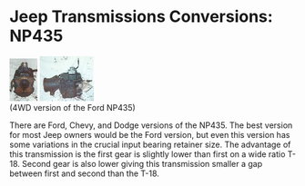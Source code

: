 # Jeep Transmissions Conversions: NP435

[![Ford NP435 front](/images/transmission/updates/np435f_.jpg)](/images/transmission/updates/np435f.jpg) [![Ford NP435 side](/images/transmission/updates/np435s_.jpg)](/images/transmission/updates/np435s.jpg)\
(4WD version of the Ford NP435)

There are Ford, Chevy, and Dodge versions of the NP435. The best version for most Jeep owners would be the Ford version, but even this version has some variations in the crucial input bearing retainer size. The advantage of this transmission is the first gear is slightly lower than first on a wide ratio T-18. Second gear is also lower giving this transmission smaller a gap between first and second than the T-18.
